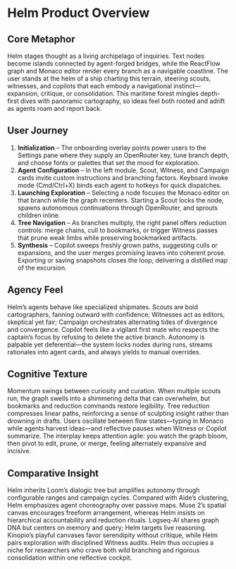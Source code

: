 # Helm Product Overview

## Core Metaphor
Helm stages thought as a living archipelago of inquiries. Text nodes become islands connected by agent-forged bridges, while the ReactFlow graph and Monaco editor render every branch as a navigable coastline. The user stands at the helm of a ship charting this terrain, steering scouts, witnesses, and copilots that each embody a navigational instinct—expansion, critique, or consolidation. This maritime forest mingles depth-first dives with panoramic cartography, so ideas feel both rooted and adrift as agents roam and report back.

## User Journey
1. **Initialization** – The onboarding overlay points power users to the Settings pane where they supply an OpenRouter key, tune branch depth, and choose fonts or palettes that set the mood for exploration.
2. **Agent Configuration** – In the left module, Scout, Witness, and Campaign cards invite custom instructions and branching factors. Keyboard invoke mode (Cmd/Ctrl+X) binds each agent to hotkeys for quick dispatches.
3. **Launching Exploration** – Selecting a node focuses the Monaco editor on that branch while the graph recenters. Starting a Scout locks the node, spawns autonomous continuations through OpenRouter, and sprouts children inline.
4. **Tree Navigation** – As branches multiply, the right panel offers reduction controls: merge chains, cull to bookmarks, or trigger Witness passes that prune weak limbs while preserving bookmarked artifacts.
5. **Synthesis** – Copilot sweeps freshly grown paths, suggesting culls or expansions, and the user merges promising leaves into coherent prose. Exporting or saving snapshots closes the loop, delivering a distilled map of the excursion.

## Agency Feel
Helm’s agents behave like specialized shipmates. Scouts are bold cartographers, fanning outward with confidence; Witnesses act as editors, skeptical yet fair; Campaign orchestrates alternating tides of divergence and convergence. Copilot feels like a vigilant first mate who respects the captain’s focus by refusing to delete the active branch. Autonomy is palpable yet deferential—the system locks nodes during runs, streams rationales into agent cards, and always yields to manual overrides.

## Cognitive Texture
Momentum swings between curiosity and curation. When multiple scouts run, the graph swells into a shimmering delta that can overwhelm, but bookmarks and reduction commands restore legibility. Tree reduction compresses linear paths, reinforcing a sense of sculpting insight rather than drowning in drafts. Users oscillate between flow states—typing in Monaco while agents harvest ideas—and reflective pauses when Witness or Copilot summarize. The interplay keeps attention agile: you watch the graph bloom, then pivot to edit, prune, or merge, feeling alternately expansive and incisive.

## Comparative Insight
Helm inherits Loom’s dialogic tree but amplifies autonomy through configurable ranges and campaign cycles. Compared with Aide’s clustering, Helm emphasizes agent choreography over passive maps. Muse 2’s spatial canvas encourages freeform arrangement, whereas Helm insists on hierarchical accountability and reduction rituals. Logseq-AI shares graph DNA but centers on memory and query; Helm targets live reasoning. Kinopio’s playful canvases favor serendipity without critique, while Helm pairs exploration with disciplined Witness audits. Helm thus occupies a niche for researchers who crave both wild branching and rigorous consolidation within one reflective cockpit.
